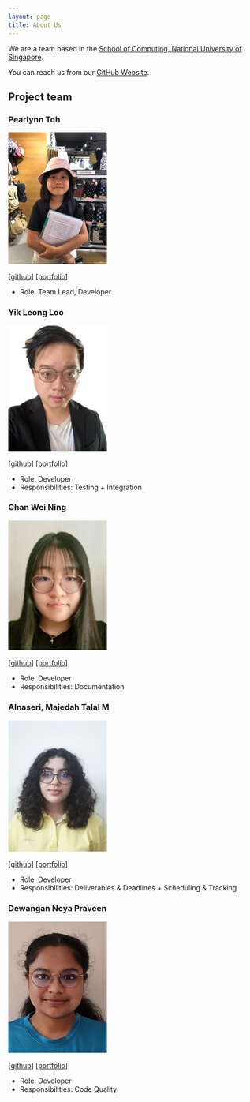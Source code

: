 ```yaml
---
layout: page
title: About Us
---
```


We are a team based in the [School of Computing, National University of Singapore](http://www.comp.nus.edu.sg).

You can reach us from our [GitHub Website](https://github.com/AY2324S1-CS2103T-F12-2/tp).

## Project team

### Pearlynn Toh

<img src="images/pearlynnt.png" width="200px">

[[github](https://github.com/PearlynnT)]
[[portfolio](team/pearlynnt.md)]

* Role: Team Lead, Developer

### Yik Leong Loo

<img src="images/bearypop.png" width="200px">

[[github](https://github.com/Bearypop)]
[[portfolio](team/bearypop.md)]

* Role: Developer
* Responsibilities: Testing + Integration

### Chan Wei Ning

<img src="images/wnchan.png" width="200px">

[[github](https://github.com/wnchan)]
[[portfolio](team/wnchan.md)]

* Role: Developer
* Responsibilities: Documentation

### Alnaseri, Majedah Talal M

<img src="images/maj0-0.png" width="200px">

[[github](https://github.com/maj0-0)]
[[portfolio](team/maj0-0.md)]

* Role: Developer
* Responsibilities: Deliverables & Deadlines + Scheduling & Tracking

### Dewangan Neya Praveen

<img src="images/neyapraveen.png" width="200px">

[[github](http://github.com/neyapraveen)]
[[portfolio](team/neyapraveen.md)]

* Role: Developer
* Responsibilities: Code Quality
